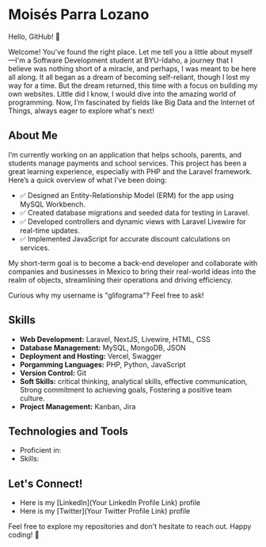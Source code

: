 # Moisés Parra Lozano

Hello, GitHub! 👋

Welcome! You've found the right place. Let me tell you a little about myself—I'm a Software Development student at BYU-Idaho, a journey that I believe was nothing short of a miracle, and perhaps, I was meant to be here all along. It all began as a dream of becoming self-reliant, though I lost my way for a time. But the dream returned, this time with a focus on building my own websites. Little did I know, I would dive into the amazing world of programming. Now, I’m fascinated by fields like Big Data and the Internet of Things, always eager to explore what's next!

## About Me
I’m currently working on an application that helps schools, parents, and students manage payments and school services. This project has been a great learning experience, especially with PHP and the Laravel framework. Here’s a quick overview of what I’ve been doing:

- ✅ Designed an Entity-Relationship Model (ERM) for the app using MySQL Workbench.
- ✅ Created database migrations and seeded data for testing in Laravel.
- ✅ Developed controllers and dynamic views with Laravel Livewire for real-time updates.
- ✅ Implemented JavaScript for accurate discount calculations on services.

My short-term goal is to become a back-end developer and collaborate with companies and businesses in Mexico to bring their real-world ideas into the realm of objects, streamlining their operations and driving efficiency.

Curious why my username is "glifograma"? Feel free to ask!

## Skills
- **Web Development:** Laravel, NextJS, Livewire, HTML, CSS
- **Database Management:** MySQL, MongoDB, JSON
- **Deployment and Hosting:** Vercel, Swagger
- **Porgamming Languages:** PHP, Python, JavaScript
- **Version Control:** Git
- **Soft Skills:** critical thinking, analytical skills, effective communication, Strong commitment to achieving goals, Fostering a positive team culture.
- **Project Management:** Kanban, Jira


## Technologies and Tools

- Proficient in: <List of Programming Languages or Technologies>
- Skills: <Any Other Skills or Tools You Want to Highlight>

## Let's Connect!

- Here is my [LinkedIn](Your LinkedIn Profile Link) profile
- Here is my [Twitter](Your Twitter Profile Link) profile

Feel free to explore my repositories and don't hesitate to reach out. Happy coding! 🚀
